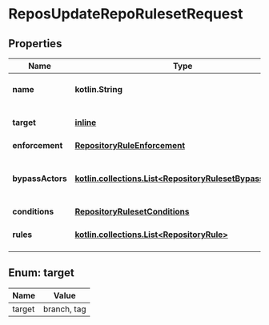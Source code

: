 
# ReposUpdateRepoRulesetRequest

## Properties
Name | Type | Description | Notes
------------ | ------------- | ------------- | -------------
**name** | **kotlin.String** | The name of the ruleset. |  [optional]
**target** | [**inline**](#Target) | The target of the ruleset. |  [optional]
**enforcement** | [**RepositoryRuleEnforcement**](RepositoryRuleEnforcement.md) |  |  [optional]
**bypassActors** | [**kotlin.collections.List&lt;RepositoryRulesetBypassActor&gt;**](RepositoryRulesetBypassActor.md) | The actors that can bypass the rules in this ruleset |  [optional]
**conditions** | [**RepositoryRulesetConditions**](RepositoryRulesetConditions.md) |  |  [optional]
**rules** | [**kotlin.collections.List&lt;RepositoryRule&gt;**](RepositoryRule.md) | An array of rules within the ruleset. |  [optional]


<a id="Target"></a>
## Enum: target
Name | Value
---- | -----
target | branch, tag



